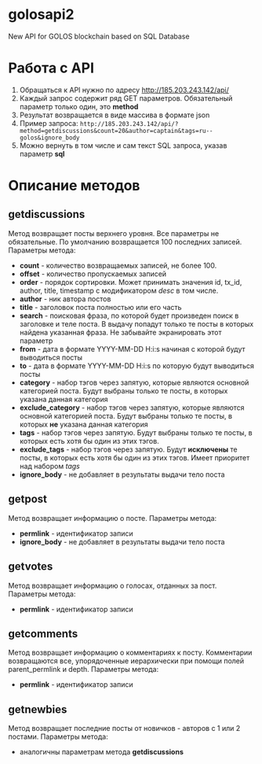 # golosapi2
New API for GOLOS blockchain based on SQL Database

# Работа с API

1. Обращаться к API нужно по адресу http://185.203.243.142/api/
2. Каждый запрос содержит ряд GET параметров. Обязательный параметр только один, это **method**
3. Результат возвращается в виде массива в формате json
4. Пример запроса:
    `http://185.203.243.142/api/?method=getdiscussions&count=20&author=captain&tags=ru--golos&ignore_body`
5. Можно вернуть в том числе и сам текст SQL запроса, указав параметр **sql**

# Описание методов
## getdiscussions
Метод возвращает посты верхнего уровня. Все параметры не обязательные. По умолчанию возвращается 100 последних записей.
Параметры метода:
- **count** - количество возвращаемых записей, не более 100. 
- **offset** - количество пропускаемых записей
- **order** - порядок сортировки. Может принимать значения id, tx_id, author, title, timestamp с модификатором *desc* в том числе.
- **author** - ник автора постов
- **title** - заголовок поста полностью или его часть
- **search** - поисковая фраза, по которой будет произведен поиск в заголовке и теле поста. В выдачу попадут только те посты в которых найдена указанная фраза. Не забывайте экранировать этот параметр
- **from** - дата в формате YYYY-MM-DD H:i:s начиная с которой будут выводиться посты
- **to** - дата в формате YYYY-MM-DD H:i:s по которую будут выводиться посты
- **category** - набор тэгов через запятую, которые являются основной категорией поста. Будут выбраны только те посты, в которых указана данная категория
- **exclude_category** - набор тэгов через запятую, которые являются основной категорией поста. Будут выбраны только те посты, в которых **не** указана данная категория
- **tags** - набор тэгов через запятую. Будут выбраны только те посты, в которых есть хотя бы один из этих тэгов. 
- **exclude_tags** - набор тэгов через запятую. Будут **исключены** те посты, в которых есть хотя бы один из этих тэгов. Имеет приоритет над набором *tags*
- **ignore_body** - не добавляет в результаты выдачи тело поста

## getpost
Метод возвращает информацию о посте. 
Параметры метода: 
- **permlink** - идентификатор записи
- **ignore_body** - не добавляет в результаты выдачи тело поста

## getvotes
Метод возвращает информацию о голосах, отданных за пост.
Параметры метода: 
- **permlink** - идентификатор записи

## getcomments
Метод возвращает информацию о комментариях к посту. Комментарии возвращаются все, упорядоченные иерархически при помощи полей parent_permlink и depth.
Параметры метода: 
- **permlink** - идентификатор записи

## getnewbies
Метод возвращает последние посты от новичков - авторов с 1 или 2 постами.
Параметры метода: 
- аналогичны параметрам метода **getdiscussions**

